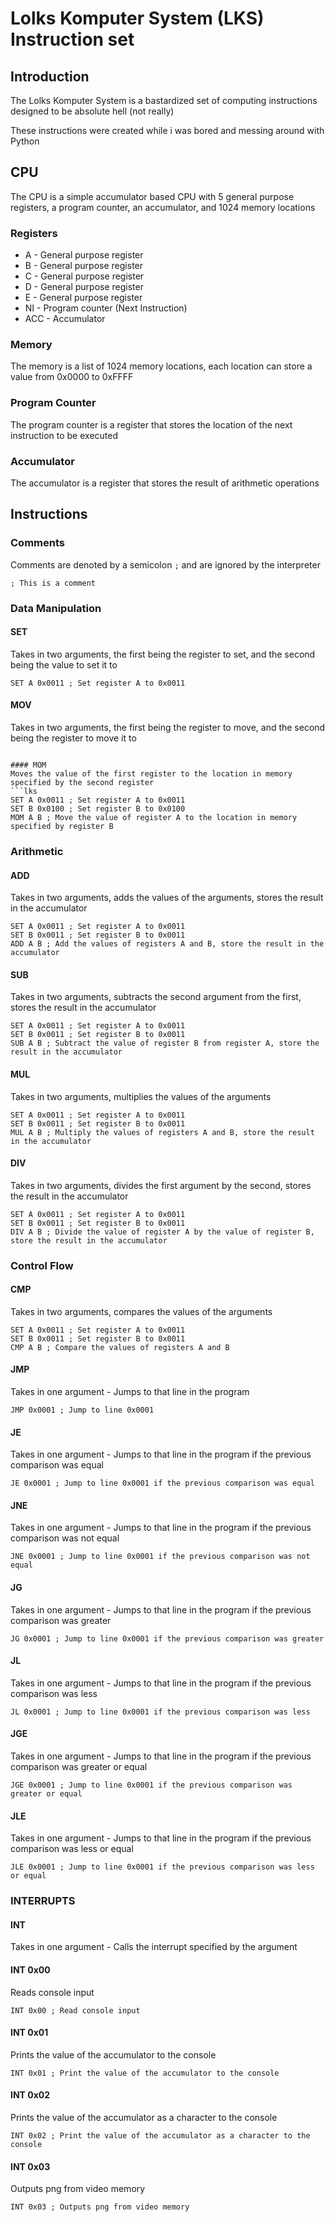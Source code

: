 # Lolks Komputer System (LKS) Instruction set

## Introduction
The Lolks Komputer System is a bastardized set of computing instructions designed to be absolute hell (not really)

These instructions were created while i was bored and messing around with Python

## CPU

The CPU is a simple accumulator based CPU with 5 general purpose registers, a program counter, an accumulator, and 1024 memory locations

### Registers
- A - General purpose register
- B - General purpose register
- C - General purpose register
- D - General purpose register
- E - General purpose register
- NI - Program counter (Next Instruction)
- ACC - Accumulator

### Memory
The memory is a list of 1024 memory locations, each location can store a value from 0x0000 to 0xFFFF

### Program Counter
The program counter is a register that stores the location of the next instruction to be executed

### Accumulator
The accumulator is a register that stores the result of arithmetic operations


## Instructions

### Comments
Comments are denoted by a semicolon `;` and are ignored by the interpreter
```lks
; This is a comment
```

### Data Manipulation
#### SET
Takes in two arguments, the first being the register to set, and the second being the value to set it to
```lks
SET A 0x0011 ; Set register A to 0x0011
```

#### MOV
Takes in two arguments, the first being the register to move, and the second being the register to move it to
```lks

#### MOM
Moves the value of the first register to the location in memory specified by the second register
```lks
SET A 0x0011 ; Set register A to 0x0011
SET B 0x0100 ; Set register B to 0x0100
MOM A B ; Move the value of register A to the location in memory specified by register B
```

### Arithmetic

#### ADD
Takes in two arguments, adds the values of the arguments, stores the result in the accumulator
```lks
SET A 0x0011 ; Set register A to 0x0011
SET B 0x0011 ; Set register B to 0x0011
ADD A B ; Add the values of registers A and B, store the result in the accumulator
```

#### SUB
Takes in two arguments, subtracts the second argument from the first, stores the result in the accumulator
```lks
SET A 0x0011 ; Set register A to 0x0011
SET B 0x0011 ; Set register B to 0x0011
SUB A B ; Subtract the value of register B from register A, store the result in the accumulator
```

#### MUL
Takes in two arguments, multiplies the values of the arguments
```lks
SET A 0x0011 ; Set register A to 0x0011
SET B 0x0011 ; Set register B to 0x0011
MUL A B ; Multiply the values of registers A and B, store the result in the accumulator
```

#### DIV
Takes in two arguments, divides the first argument by the second, stores the result in the accumulator
```lks
SET A 0x0011 ; Set register A to 0x0011
SET B 0x0011 ; Set register B to 0x0011
DIV A B ; Divide the value of register A by the value of register B, store the result in the accumulator
```

### Control Flow

#### CMP
Takes in two arguments, compares the values of the arguments
```lks
SET A 0x0011 ; Set register A to 0x0011
SET B 0x0011 ; Set register B to 0x0011
CMP A B ; Compare the values of registers A and B
```

#### JMP
Takes in one argument - Jumps to that line in the program
```lks
JMP 0x0001 ; Jump to line 0x0001
```

#### JE
Takes in one argument - Jumps to that line in the program if the previous comparison was equal
```lks
JE 0x0001 ; Jump to line 0x0001 if the previous comparison was equal
```

#### JNE
Takes in one argument - Jumps to that line in the program if the previous comparison was not equal
```lks
JNE 0x0001 ; Jump to line 0x0001 if the previous comparison was not equal
```

#### JG
Takes in one argument - Jumps to that line in the program if the previous comparison was greater
```lks
JG 0x0001 ; Jump to line 0x0001 if the previous comparison was greater
```

#### JL
Takes in one argument - Jumps to that line in the program if the previous comparison was less
```lks
JL 0x0001 ; Jump to line 0x0001 if the previous comparison was less
```

#### JGE
Takes in one argument - Jumps to that line in the program if the previous comparison was greater or equal
```lks
JGE 0x0001 ; Jump to line 0x0001 if the previous comparison was greater or equal
```

#### JLE
Takes in one argument - Jumps to that line in the program if the previous comparison was less or equal
```lks
JLE 0x0001 ; Jump to line 0x0001 if the previous comparison was less or equal
```

### INTERRUPTS

#### INT
Takes in one argument - Calls the interrupt specified by the argument

#### INT 0x00
Reads console input
```lks
INT 0x00 ; Read console input
```

#### INT 0x01
Prints the value of the accumulator to the console
```lks
INT 0x01 ; Print the value of the accumulator to the console
```

#### INT 0x02
Prints the value of the accumulator as a character to the console
```lks
INT 0x02 ; Print the value of the accumulator as a character to the console
```

#### INT 0x03
Outputs png from video memory
```lks
INT 0x03 ; Outputs png from video memory
```




